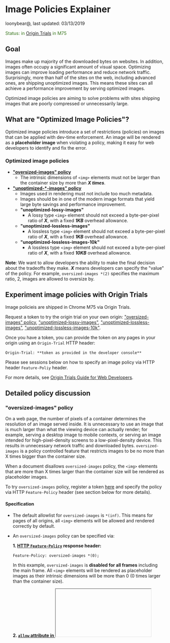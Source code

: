 #  Image Policies Explainer

loonybear@, last updated: 03/13/2019

<span style="color:#38761d;">Status: in [Origin Trials](https://github.com/GoogleChrome/OriginTrials) in M75</span>


## Goal

Images make up majority of the downloaded bytes on websites. In addition, images often occupy a significant amount of visual space. Optimizing images can improve loading performance and reduce network traffic. Surprisingly, more than half of the sites on the web, including advanced ones, are shipping unoptimized images. This means these sites can all achieve a performance improvement by serving optimized images.

Optimized image policies are aiming to solve problems with sites shipping images that are poorly compressed or unnecessarily large.


## What are "Optimized Image Policies"?

Optimized image policies introduce a set of restrictions (policies) on images that can be applied with dev-time enforcement. An image will be rendered as a **placeholder image** when violating a policy, making it easy for web developers to identify and fix the error.


### Optimized image policies

*   **["oversized-images" policy](#oversized-images)**
    *   The intrinsic dimensions of `<img>` elements must not be larger than the container size by more than _***X times***_.
*   **["unoptimized-*-images" policy](#unoptimized-images)**
    *   Images used in rendering must not include too much metadata.
    *   Images should be in one of the modern image formats that yield large byte savings and performance improvement.
    *   **"unoptimized-lossy-images"**
        *   A lossy type `<img>` element should not exceed a byte-per-pixel ratio of _***X***_, with a fixed _**1KB**_ overhead allowance.
    *   **"unoptimized-lossless-images"**
        *   A lossless type `<img>` element should not exceed a byte-per-pixel ratio of _***X***_, with a fixed _**1KB**_ overhead allowance.
    *   **"unoptimized-lossless-images-10k"**
        *   A lossless type `<img>` element should not exceed a byte-per-pixel ratio of _***X***_, with a fixed _**10KB**_ overhead allowance.

**Note**: We want to allow developers the ability to make the final decision about the tradeoffs they make. _***X***_ means developers can specify the "value" of the policy. For example, `oversized-images *(2)` specifies the maximum ratio, 2, images are allowed to oversize by.


## Experiment image policies with Origin Trials

Image policieis are shipped in Chrome M75 via Origin Trials.

Request a token to try the origin trial on your own origin: ["oversized-images" policy](https://developers.chrome.com/origintrials/#/trials/active), ["unoptimized-lossy-images"](https://developers.chrome.com/origintrials/#/trials/active), ["unoptimized-lossless-images"](https://developers.chrome.com/origintrials/#/trials/active), ["unoptimized-lossless-images-10k"](https://developers.chrome.com/origintrials/#/trials/active).

Once you have a token, you can provide the token on any pages in your origin using an `Origin-Trial` HTTP header:
```
Origin-Trial: **token as provided in the developer console**
```

Please see sessions below on how to specify an image policy via HTTP header `Feature-Poliy` header. 

For more details, see [Origin Trials Guide for Web Developers](https://github.com/GoogleChrome/OriginTrials/blob/gh-pages/developer-guide.md).


## Detailed policy discussion

<a name="oversized-images">
   
### "oversized-images" policy

</a>

On a web page, the number of pixels of a container determines the resolution of an image served inside. It is unnecessary to use an image that is much larger than what the viewing device can actually render; for example, serving a desktop image to mobile contexts, or serving an image intended for high-pixel-density screens to a low-pixel-density device. This results in unnecessary network traffic and downloaded bytes. `oversized-images` is a policy controlled feature that restricts images to be no more than X times bigger than the container size.

When a document disallows `oversized-images` policy, the `<img>` elements that are more than X times larger than the container size will be rendered as placeholder images.

To try `oversized-images` policy, register a token [here](https://developers.chrome.com/origintrials/#/trials/active) and specify the policy via HTTP `Feature-Policy` header (see section below for more details).


#### Specification

- The default allowlist for `oversized-images` is `*(inf)`. This means for pages of all origins,
all `<img>` elements will be allowed and rendered correctly by default.


- An `oversized-images` policy can be specified via:

    **1. [HTTP `Feature-Policy`](https://developer.mozilla.org/en-US/docs/Web/HTTP/Headers/Feature-Policy) response header:**
    ```html
    Feature-Policy: oversized-images *(0);
    ```
    In this example, `oversized-images` is **disabled for all frames** including the main frame. All `<img>` elements will be rendered as placeholder images as their intrinsic dimensions will be more than 0 (0 times larger than the container size).

    **2. [`allow` attribute in <iframe>](https://developer.mozilla.org/en-US/docs/Web/HTML/Element/iframe#Attributes):**
    ```html
    <iframe src="https://example.com" allow="oversized-images 'self'(2) https://foo.com(3);">
    ```
    In this example, `oversized-images` is **disabled everywhere except on the origin of the main document and on `https://foo.com`**. On the origin of the main document, any `<img>` element whose intrinsic dimensions are more than _2_ times larger than the container size will be rendered as a placeholder image. On 'https://foo.com', any `<img>` element whose intrinsic dimensions are more than _3_ times larger than the container size will be rendered as a placeholder image. **`<img>` elements on any other origins will be rendered as placeholder images**.
       
    ```html
    <iframe allow="oversized-images *(4) 'self'(3)"></iframe>
    ```
    In this example, **the maximum oversizing ratio allowed is set to 4 everywhere except on the origin of the main document it is set to 3**. On the origin of the main document, any `<img>` element whose intrinsic dimensions are more than _4_ times larger than the container size will be rendered as a placeholder image. On other origins, any `<img>` element whose intrinsic dimensions are more than _3_ times larger than the container size will be rendered as a placeholder image.


- The recomnended oversizing ratio is **2**.

  **Note**: `oversized-images` takes device pixel ratio into account and is comparing the actual number of pixels the image is being rendered on a device against the image's intrinsic size.

  Use `srcset` to scale images on a higher resolution device.

- Feature policies combine in subframes, and the minimum value of the downscaling ratio will be applied, so if a frame, whose maximum oversizing ratio allowed is set to 4, embedded another, which the syntax:
    
    ```html
    Feature-Policy: oversized-images *(4);
    ```

    ```html
    <iframe allow="oversized-images *(5)"></iframe>
    ```
    then the child frame would be allowed to render images with maximum oversizing ratio of **4**.

    If that frame embedded another child frame of the syntax:
    
    ```html
    Feature-Policy: oversized-images *(4);
    ```

    ```html
    <iframe allow="oversized-images *(3)"></iframe>
    ```
    then the other child frame would be allowed to render images with maximum oversizing ratio of **3**.


#### Examples

<table>
  <tr align="center">
   <td width="400">Feature-Policy: oversized-images *(2);</td>
   <td width="400">Default behavior</td>
  </tr>
  <tr align="center">
   <td>
<img src="resources/max-ds-img-disabled1.png" width="80%">
   </td>
   <td>
<img src="resources/max-ds-img-enabled1.png" width="80%">
   </td>
  </tr>
</table>

For an `<img>` element, if neither the intrinsic width or the intrinsic height of the source image exceeds the number of pixels allowed by the policy in the container (2 times larger than the container's width or height), the image will be rendered correctly; if both the width and the height of the source image exceed the limit, the image will be rendered as a placeholder image.


<table>
  <tr align="center">
   <td width="400">Feature-Policy: oversized-images *(2);</td>
   <td width="400">Default behavior</td>
  </tr>
  <tr align="center">
   <td>
<img src="resources/max-ds-img-disabled0.png" width="80%">
   </td>
   <td>
<img src="resources/max-ds-img-enabled0.png" width="80%">
   </td>
  </tr>
</table>

For an `<img>` element, if neither the intrinsic width or the intrinsic height of the source image exceeds the number of pixels allowed by the policy in the container (2 times larger than the container's width or height), the image will be rendered correctly; if the intrinsic width the source image exceeds the limit, the image will be rendered as a placeholder image.


<table>
  <tr align="center">
   <td width="400">Feature-Policy: oversized-images *(2);</td>
   <td width="400">Default behavior</td>
  </tr>
  <tr align="center">
   <td>
<img src="resources/max-ds-img-disabled2.png" width="80%">
   </td>
   <td>
<img src="resources/max-ds-img-enabled2.png" width="80%">
   </td>
  </tr>
</table>

For an `<img>` element, if neither the intrinsic width or the intrinsic height of the source image exceeds the number of pixels allowed by the policy in the container (2 times larger than the container's width or height), the image will be rendered correctly; if the intrinsic height the source image exceeds the limit, the image will be rendered as a placeholder image
</br></br>


<a name="unoptimized-images">

### "unoptimized-*-images" policy

</a>

When optimizing images, the file size should be kept as small as possible. The larger the download size is, the longer it takes a page to load. Stripping metadata, picking a good image format, and using image compression, are all common ways to optimize an image's file size. `unoptimized-images` is a policy controlled feature that restricts images to have a file size (bytes) no more than X times larger than the image resolution (width x height, pixels) on the web page.

When a document disallows `unoptimized-images` policy, the `<img>` elements whose file sizes are too large will be rendered as placeholder images.

We are proposing 3 policies for you to experiment:

*   **"unoptimized-lossy-images"**: any `<img>` element of JPEG format is restricted so as not to exceed a byte-per-pixel ratio of _***X***_, with a fixed _**1KB**_ overhead allowance.

*   **"unoptimized-lossless-images"**: any `<img>` element of format other than JPEG is restricted so as not to exceed a byte-per-pixel ratio of _***X***_, with a fixed _**1KB**_ overhead allowance.

*   **"unoptimized-lossless-images-10k"**: any `<img>` element of format other than JPEG is restricted so as not to exceed a byte-per-pixel ratio of _***X***_, with a fixed _**10KB**_ overhead allowance.

If a restriction is violated, the image will be **rendered as a placeholder image**.

**Note**: "unoptimized-*-images" policies do not apply on SVG images.

We encourage you to experiment with all 3 policies at once and tell us which policy works best for you.

To try the policies, register tokens [here](https://developers.chrome.com/origintrials/#/trials/active) and specify the policies via HTTP `Feature-Policy` header (see section below for more details).


#### Specification

- The default allowlist for `unoptimized-*-images` is `*(inf)`. This means for pages of all origins,
all `<img>` elements will be allowed and rendered correctly by default.

- The maximum file size allowrance is calculated as following:
    
   ```overhead allowance + byte-per-pixel ratio * image resolution```
    + For `unoptimized-lossy-images` and `unoptimized-lossless-images`:
        + The default metadata size limit is tentatively 1KB (1024 bytes).
        + The byte-per-pixel ratio is specified by the user. 
    + For `unoptimized-lossless-images-10K`:
        + The default metadata size limit is tentatively 10KB.
        + The byte-per-pixel ratio is specified by the user. 
    + For images of legacy formats   
        + The metadata size limit is set to 0KB.
        + The byte-per-pixel ratio is set to 0.
        
- The recommended byte-per-pixel ratio is **0.5** for lossy images, and **1** for lossless images.

- A `unoptimized-*-images` policy can be specified via:

    **1. HTTP "feature-policy" response header:**
    ```html
    Feature-Policy: unoptimized-lossy-images *(0);
    ```
    In this example, `unoptimized-lossy-images` is **disabled for all frames** including the main frame. Any `<img>` element of JPEG format whose file size is over 1KB will be rendered as placeholder images as the byte-per-pixel ratio allowed is 0.

    **2. "allow" attribute in <iframe>:**
    ```html
    <iframe src="https://example.com" allow="unoptimized-lossless-images 'self'(0.8) https://foo.com(1);">
    ```
      
    In this example, `unoptimized-lossless-images` is **disabled everywhere except on the origin of the main document and on `https://foo.com`**. On the origin of the main document, any non JPEG `<img>` element whose file size exeeds the maximum file size allowance (with pite-per-pixel ratio set to 0.8) will be rendered as a placeholder image. On 'https://foo.com', any non JPEG `<img>` element whose file size exeeds the maximum file size allowance (with pite-per-pixel ratio set to 1) will be rendered as a placeholder image. **`<img>` elements on any other origins whose file size exeeds 1KB will be rendered as placeholder images**.

- Feature policies combine in subframes, and the minimum value of the bite-per-pixel ratio will be applied, so if a frame, whose maximum bite-per-pixel ratio is set to 0.9 for unoptimized-lossy-images, embedded another, which the syntax:
        
    ```html
    Feature-Policy: unoptimized-lossy-images *(0.9);
    ```

    ```html
    <iframe allow="unoptimized-lossy-images *(1.2)"></iframe>
    ```
    then the child frame would be allowed to render images with maximum byte-per-pixel ratio set to **0.9**
            
    ```html
    Feature-Policy: unoptimized-lossy-images *(0.9);
    ```

    ```html
    <iframe allow="unoptimized-lossy-images *(0.2)"></iframe>
    ```
   then the child frame would be allowed to render images with maximum byte-per-pixel ratio set to **0.2**


#### Examples

<table>
  <tr align="center">
   <td width="400">Feature-Policy: unoptimized-lossy-images *(0.8); </td>
   <td width="400">Default behavior </td>
  </tr>
  <tr align="center">
   <td>
 <img src="resources/unoptimized-disabled.png" width="80%"> 
   </td>
   <td>
 <img src="resources/unoptimized-enabled.png" width="80%"> 
   </td>
  </tr>
</table>

Any `<img>` element whose file size is within the allowance will be rendered correctly;


